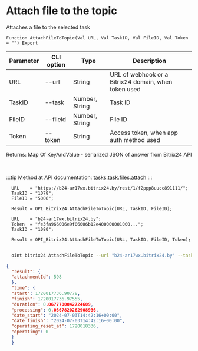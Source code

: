 ﻿---
sidebar_position: 6
---

# Attach file to the topic
 Attaches a file to the selected task



`Function AttachFileToTopic(Val URL, Val TaskID, Val FileID, Val Token = "") Export`

  | Parameter | CLI option | Type | Description |
  |-|-|-|-|
  | URL | --url | String | URL of webhook or a Bitrix24 domain, when token used |
  | TaskID | --task | Number, String | Task ID |
  | FileID | --fileid | Number, String | File ID |
  | Token | --token | String | Access token, when app auth method used |

  
  Returns:  Map Of KeyAndValue - serialized JSON of answer from Bitrix24 API

<br/>

:::tip
Method at API documentation: [tasks.task.files.attach](https://dev.1c-bitrix.ru/rest_help/tasks/task/tasks/tasks_task_files_attach.php)
:::
<br/>


```bsl title="Code example"
  URL    = "https://b24-ar17wx.bitrix24.by/rest/1/f2ppp8uucc891111/";
  TaskID = "1078";
  FileID = "5006";
  
  Result = OPI_Bitrix24.AttachFileToTopic(URL, TaskID, FileID);
  
  URL    = "b24-ar17wx.bitrix24.by";
  Token  = "fe3fa966006e9f06006b12e400000001000...";
  TaskID = "1080";
  
  Result = OPI_Bitrix24.AttachFileToTopic(URL, TaskID, FileID, Token);
```



```sh title="CLI command example"
    
  oint bitrix24 AttachFileToTopic --url "b24-ar17wx.bitrix24.by" --task "1080" --fileid "5006" --token "fe3fa966006e9f06006b12e400000001000..."

```

```json title="Result"
{
  "result": {
  "attachmentId": 598
  },
  "time": {
  "start": 1720017736.90778,
  "finish": 1720017736.97555,
  "duration": 0.0677700042724609,
  "processing": 0.0367820262908936,
  "date_start": "2024-07-03T14:42:16+00:00",
  "date_finish": "2024-07-03T14:42:16+00:00",
  "operating_reset_at": 1720018336,
  "operating": 0
  }
  }
```

